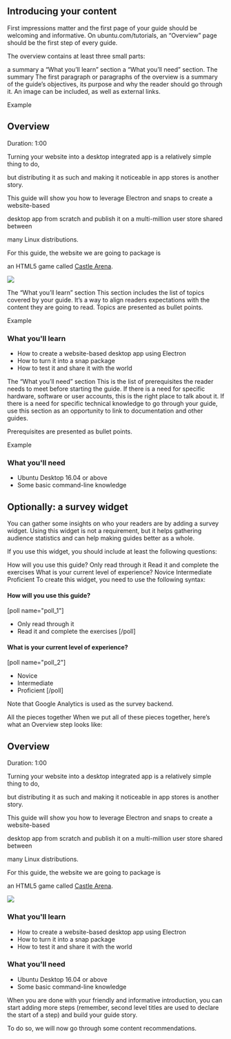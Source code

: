 ## Introducing your content
First impressions matter and the first page of your guide should be welcoming and informative. On ubuntu.com/tutorials, an “Overview” page should be the first step of every guide.

The overview contains at least three small parts:

a summary
a “What you’ll learn” section
a “What you’ll need” section.
The summary
The first paragraph or paragraphs of the overview is a summary of the guide’s objectives, its purpose and why the reader should go through it. An image can be included, as well as external links.

Example

## Overview

Duration: 1:00

Turning your website into a desktop integrated app is a relatively simple thing to do,

but distributing it as such and making it noticeable in app stores is another story.

This guide will show you how to leverage Electron and snaps to create a website-based

desktop app from scratch and publish it on a multi-million user store shared between

many Linux distributions.

For this guide, the website we are going to package is

an HTML5 game called [Castle Arena](http://castlearena.io).

![](https://assets.ubuntu.com/v1/7f7e704f-shot.png)

The “What you’ll learn” section
This section includes the list of topics covered by your guide. It’s a way to align readers expectations with the content they are going to read. Topics are presented as bullet points.

Example

### What you'll learn

- How to create a website-based desktop app using Electron
- How to turn it into a snap package
- How to test it and share it with the world

The “What you’ll need” section
This is the list of prerequisites the reader needs to meet before starting the guide. If there is a need for specific hardware, software or user accounts, this is the right place to talk about it. If there is a need for specific technical knowledge to go through your guide, use this section as an opportunity to link to documentation and other guides.

Prerequisites are presented as bullet points.

Example

### What you'll need

- Ubuntu Desktop 16.04 or above
- Some basic command-line knowledge

## Optionally: a survey widget
You can gather some insights on who your readers are by adding a survey widget. Using this widget is not a requirement, but it helps gathering audience statistics and can help making guides better as a whole.

If you use this widget, you should include at least the following questions:

How will you use this guide?
Only read through it Read it and complete the exercises
What is your current level of experience?
Novice Intermediate Proficient
To create this widget, you need to use the following syntax:


#### How will you use this guide? 
[poll name="poll_1"]
- Only read through it 
- Read it and complete the exercises
[/poll]

#### What is your current level of experience? 
[poll name="poll_2"]
- Novice 
- Intermediate 
- Proficient
[/poll]

Note that Google Analytics is used as the survey backend.

All the pieces together
When we put all of these pieces together, here’s what an Overview step looks like:


## Overview

Duration: 1:00

Turning your website into a desktop integrated app is a relatively simple thing to do,

but distributing it as such and making it noticeable in app stores is another story.

This guide will show you how to leverage Electron and snaps to create a website-based

desktop app from scratch and publish it on a multi-million user store shared between

many Linux distributions.

For this guide, the website we are going to package is

an HTML5 game called [Castle Arena](http://castlearena.io).

![](https://assets.ubuntu.com/v1/7f7e704f-shot.png)

### What you'll learn

- How to create a website-based desktop app using Electron
- How to turn it into a snap package
- How to test it and share it with the world

### What you'll need

- Ubuntu Desktop 16.04 or above
- Some basic command-line knowledge

When you are done with your friendly and informative introduction, you can start adding more steps (remember, second level titles are used to declare the start of a step) and build your guide story.

To do so, we will now go through some content recommendations.
